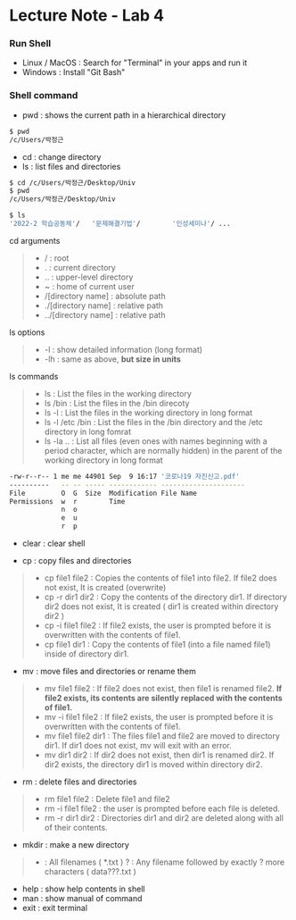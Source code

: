 # Lecture Note - Lab 4

### Run Shell
- Linux / MacOS : Search for "Terminal" in your apps and run it
- Windows : Install "Git Bash"

### Shell command

- pwd : shows the current path in a hierarchical directory
```sh
$ pwd
/c/Users/박정근
```

- cd : change directory
- ls : list files and directories

```sh
$ cd /c/Users/박정근/Desktop/Univ
$ pwd
/c/Users/박정근/Desktop/Univ

$ ls
'2022-2 학습공동체'/   '문제해결기법'/        '인성세미나'/ ...
```

cd arguments
> - / : root
> - . : current directory
> - .. : upper-level directory
> - ~ : home of current user
> - /[directory name] : absolute path
> - ./[directory name] : relative path
> - ../[directory name] : relative path

ls options
> - -l : show detailed information (long format)
> - -lh : same as above, **but size in units**

ls commands
> - ls : List the files in the working directory
> - ls /bin : List the files in the /bin direcoty 
> - ls -l : List the files in the working directory in long format
> - ls -l /etc /bin : List the files in the /bin directory and the /etc directory in long fomrat
> - ls -la .. : List all files (even ones with names beginning with a period character, which are normally hidden) in the parent of the working directory in long format

```sh
-rw-r--r-- 1 me me 44901 Sep  9 16:17 '코로나19 자진신고.pdf'
----------   -- -- ----- ------------ ---------------------
File         O  G  Size  Modification File Name
Permissions  w  r        Time
             n  o
             e  u
             r  p

```

- clear : clear shell

- cp : copy files and directories
> - cp file1 file2 : Copies the contents of file1 into file2. If file2 does not exist, It is created (overwrite)
> - cp -r dir1 dir2 : Copy the contents of the directory dir1. If directory dir2 does not exist, It is created ( dir1 is created within directory dir2 )
> - cp -i file1 file2 : If file2 exists, the user is prompted before it is overwritten with the contents of file1.
> - cp file1 dir1 : Copy the contents of file1 (into a file named file1) inside of directory dir1.

- mv : move files and directories or rename them
> - mv file1 file2 : If file2 does not exist, then file1 is renamed file2. **If file2 exists, its contents are silently replaced with the contents of file1.**
> - mv -i file1 file2 : If file2 exists, the user is prompted before it is overwritten with the contents of file1.
> - mv file1 file2 dir1 : The files file1 and file2 are moved to directory dir1. If dir1 does not exist, mv will exit with an error.
> - mv dir1 dir2 : If dir2 does not exist, then dir1 is renamed dir2. If dir2 exists, the directory dir1 is moved within directory dir2.

- rm : delete files and directories
> - rm file1 file2 : Delete file1 and file2
> - rm -i file1 file2 : the user is prompted before each file is deleted.
> - rm -r dir1 dir2 : Directories dir1 and dir2 are deleted along with all of their contents.

- mkdir : make a new directory
> * : All filenames ( *.txt )
> ? : Any filename followed by exactly ? more characters ( data???.txt )

- help : show help contents in shell
- man : show manual of command
- exit : exit terminal
